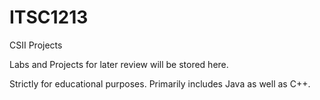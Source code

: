 # ITSC1213
CSII Projects

Labs and Projects for later review will be stored here. 

Strictly for educational purposes. Primarily includes Java as well as C++.
